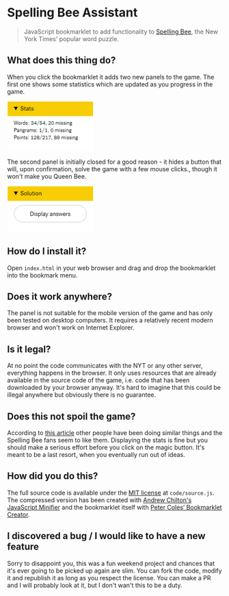 # Spelling Bee Assistant

> JavaScript bookmarklet to add functionality to [Spelling Bee](https://www.nytimes.com/puzzles/spelling-bee), the New York Times' popular word puzzle.


## What does this thing do?

When you click the bookmarklet it adds two new panels to the game. The first one shows some statistics which are updated as you progress in the game.

![Game stats](/media/stats.png)

The second panel is initially closed for a good reason - it hides a button that will, upon confirmation, solve the game with a few mouse clicks., though it won't make you Queen Bee.

![Auto-solve the game](/media/solution.png)

## How do I install it?

Open `index.html` in your web browser and drag and drop the bookmarklet into the bookmark menu.


## Does it work anywhere?

The panel is not suitable for the mobile version of the game and has only been tested on desktop computers. It requires a relatively recent modern browser and won't work on Internet Explorer.


## Is it legal?

At no point the code communicates with the NYT or any other server, everything happens in the browser. It only uses resources that are already available in the source code of the game, i.e. code that has been downloaded by your browser anyway. It's hard to imagine that this could be illegal anywhere but obviously there is no guarantee.


## Does this not spoil the game?

According to [this article](https://www.nytimes.com/2020/10/16/crosswords/spellingbee-puzzles.html) other people have been doing similar things and the Spelling Bee fans seem to like them. Displaying the stats is fine but you should make a serious effort before you click on the magic button. It's meant to be a last resort, when you eventually run out of ideas.


## How did you do this?

The full source code is available under the [MIT license](LICENSE.md) at `code/source.js`. The compressed version has been created with [Andrew Chilton's JavaScript Minifier](https://javascript-minifier.com/) and the bookmarklet itself with [Peter Coles’ Bookmarklet Creator](https://mrcoles.com/bookmarklet/).


## I discovered a bug / I would like to have a new feature

Sorry to disappoint you, this was a fun weekend project and chances that it's ever going to be picked up again are slim. You can fork the code, modify it and republish it as long as you respect the license. You can make a PR and I will probably look at it, but I don't wan't this to be a duty. 
